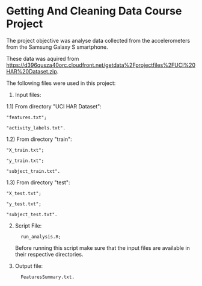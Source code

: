 # Getting And Cleaning Data Course Project
The project objective was analyse data collected from the accelerometers from the Samsung Galaxy S smartphone.

These data was aquired from https://d396qusza40orc.cloudfront.net/getdata%2Fprojectfiles%2FUCI%20HAR%20Dataset.zip.

The following files were used in this project:

1) Input files:

1.1) From directory "UCI HAR Dataset":

	"features.txt";
	   
	"activity_labels.txt".
	   
1.2) From directory "train":

   	"X_train.txt";
	
	"y_train.txt";
	
	"subject_train.txt".
    
1.3) From directory "test":

  	"X_test.txt";
	
	"y_test.txt";
	
	"subject_test.txt".
	  
2) Script File: 

         run_analysis.R;
	 Before running this script make sure that the input files are available in their respective directories.
	 
3) Output file:

         FeaturesSummary.txt.



